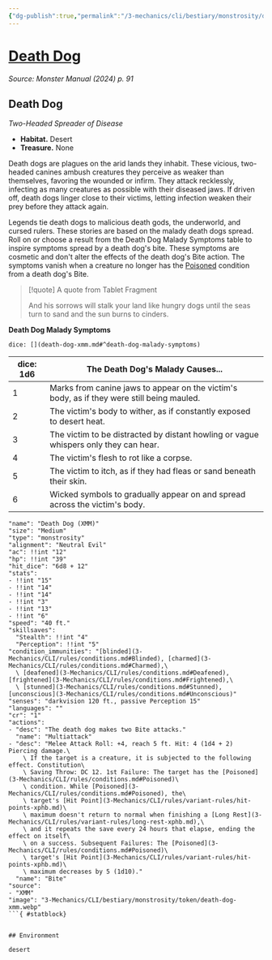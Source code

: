 ```yaml
---
{"dg-publish":true,"permalink":"/3-mechanics/cli/bestiary/monstrosity/death-dog-xmm/","tags":["ttrpg-cli/compendium/src/5e/xmm","ttrpg-cli/monster/cr/1","ttrpg-cli/monster/environment/desert","ttrpg-cli/monster/size/medium","ttrpg-cli/monster/type/monstrosity"],"noteIcon":""}
---
```


# [Death Dog](3-Mechanics\CLI\bestiary\monstrosity/death-dog-xmm.md)
*Source: Monster Manual (2024) p. 91*  

## Death Dog

*Two-Headed Spreader of Disease*

- **Habitat.** Desert  
- **Treasure.** None  

Death dogs are plagues on the arid lands they inhabit. These vicious, two-headed canines ambush creatures they perceive as weaker than themselves, favoring the wounded or infirm. They attack recklessly, infecting as many creatures as possible with their diseased jaws. If driven off, death dogs linger close to their victims, letting infection weaken their prey before they attack again.

Legends tie death dogs to malicious death gods, the underworld, and cursed rulers. These stories are based on the malady death dogs spread. Roll on or choose a result from the Death Dog Malady Symptoms table to inspire symptoms spread by a death dog's bite. These symptoms are cosmetic and don't alter the effects of the death dog's Bite action. The symptoms vanish when a creature no longer has the [Poisoned](3-Mechanics/CLI/rules/conditions.md#Poisoned) condition from a death dog's Bite.

> [!quote] A quote from Tablet Fragment  
> 
> And his sorrows will stalk your land like hungry dogs until the seas turn to sand and the sun burns to cinders.

**Death Dog Malady Symptoms**

`dice: [](death-dog-xmm.md#^death-dog-malady-symptoms)`

| dice: 1d6 | The Death Dog's Malady Causes... |
|-----------|----------------------------------|
| 1 | Marks from canine jaws to appear on the victim's body, as if they were still being mauled. |
| 2 | The victim's body to wither, as if constantly exposed to desert heat. |
| 3 | The victim to be distracted by distant howling or vague whispers only they can hear. |
| 4 | The victim's flesh to rot like a corpse. |
| 5 | The victim to itch, as if they had fleas or sand beneath their skin. |
| 6 | Wicked symbols to gradually appear on and spread across the victim's body. |{ #death-dog-malady-symptoms}


```statblock
"name": "Death Dog (XMM)"
"size": "Medium"
"type": "monstrosity"
"alignment": "Neutral Evil"
"ac": !!int "12"
"hp": !!int "39"
"hit_dice": "6d8 + 12"
"stats":
- !!int "15"
- !!int "14"
- !!int "14"
- !!int "3"
- !!int "13"
- !!int "6"
"speed": "40 ft."
"skillsaves":
  "Stealth": !!int "4"
  "Perception": !!int "5"
"condition_immunities": "[blinded](3-Mechanics/CLI/rules/conditions.md#Blinded), [charmed](3-Mechanics/CLI/rules/conditions.md#Charmed),\
  \ [deafened](3-Mechanics/CLI/rules/conditions.md#Deafened), [frightened](3-Mechanics/CLI/rules/conditions.md#Frightened),\
  \ [stunned](3-Mechanics/CLI/rules/conditions.md#Stunned), [unconscious](3-Mechanics/CLI/rules/conditions.md#Unconscious)"
"senses": "darkvision 120 ft., passive Perception 15"
"languages": ""
"cr": "1"
"actions":
- "desc": "The death dog makes two Bite attacks."
  "name": "Multiattack"
- "desc": "Melee Attack Roll: +4, reach 5 ft. Hit: 4 (1d4 + 2) Piercing damage.\
    \ If the target is a creature, it is subjected to the following effect. Constitution\
    \ Saving Throw: DC 12. 1st Failure: The target has the [Poisoned](3-Mechanics/CLI/rules/conditions.md#Poisoned)\
    \ condition. While [Poisoned](3-Mechanics/CLI/rules/conditions.md#Poisoned), the\
    \ target's [Hit Point](3-Mechanics/CLI/rules/variant-rules/hit-points-xphb.md)\
    \ maximum doesn't return to normal when finishing a [Long Rest](3-Mechanics/CLI/rules/variant-rules/long-rest-xphb.md),\
    \ and it repeats the save every 24 hours that elapse, ending the effect on itself\
    \ on a success. Subsequent Failures: The [Poisoned](3-Mechanics/CLI/rules/conditions.md#Poisoned)\
    \ target's [Hit Point](3-Mechanics/CLI/rules/variant-rules/hit-points-xphb.md)\
    \ maximum decreases by 5 (1d10)."
  "name": "Bite"
"source":
- "XMM"
"image": "3-Mechanics/CLI/bestiary/monstrosity/token/death-dog-xmm.webp"
```{ #statblock}


## Environment

desert